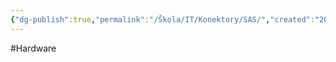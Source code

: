 ```yaml
---
{"dg-publish":true,"permalink":"/Škola/IT/Konektory/SAS/","created":"2024-02-05T19:32:30.363+01:00","updated":"2024-03-13T18:15:36.831+01:00"}
---
```


#Hardware 
